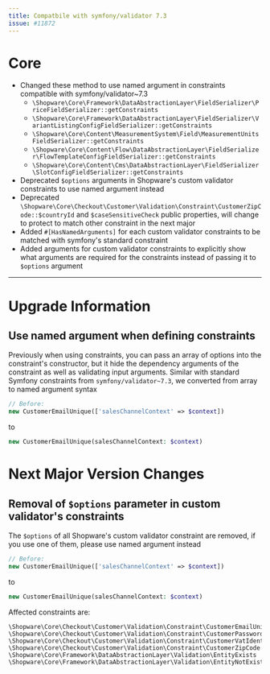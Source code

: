 ```yaml
---
title: Compatbile with symfony/validator 7.3
issue: #11872
---
```

# Core
* Changed these method to use named argument in constraints compatible with symfony/validator~7.3
    - `\Shopware\Core\Framework\DataAbstractionLayer\FieldSerializer\PriceFieldSerializer::getConstraints`
    - `\Shopware\Core\Framework\DataAbstractionLayer\FieldSerializer\VariantListingConfigFieldSerializer::getConstraints`
    - `\Shopware\Core\Content\MeasurementSystem\Field\MeasurementUnitsFieldSerializer::getConstraints`
    - `\Shopware\Core\Content\Flow\DataAbstractionLayer\FieldSerializer\FlowTemplateConfigFieldSerializer::getConstraints`
    - `\Shopware\Core\Content\Cms\DataAbstractionLayer\FieldSerializer\SlotConfigFieldSerializer::getConstraints`
* Deprecated `$options` arguments in Shopware's custom validator constraints to use named argument instead
* Deprecated `\Shopware\Core\Checkout\Customer\Validation\Constraint\CustomerZipCode::$countryId` and `$caseSensitiveCheck` public properties, will change to protect to match other constraint in the next major
* Added `#[HasNamedArguments]` for each custom validator constraints to be matched with symfony's standard constraint  
* Added arguments for custom validator constraints to explicitly show what arguments are required for the constraints instead of passing it to `$options` argument  
___
# Upgrade Information
## Use named argument when defining constraints

Previously when using constraints, you can pass an array of options into the constraint's constructor, but it hide the dependency arguments of the constraint as well as validating input arguments.
Similar with standard Symfony constraints from `symfony/validator~7.3`, we converted from array to named argument syntax

```php
// Before:
new CustomerEmailUnique(['salesChannelContext' => $context])
```
to

```php
new CustomerEmailUnique(salesChannelContext: $context)
```

# Next Major Version Changes
## Removal of `$options` parameter in custom validator's constraints

The `$options` of all Shopware's custom validator constraint are removed, if you use one of them, please use named argument instead

```php
// Before:
new CustomerEmailUnique(['salesChannelContext' => $context])
```
to

```php
new CustomerEmailUnique(salesChannelContext: $context)
```

Affected constraints are:

```
\Shopware\Core\Checkout\Customer\Validation\Constraint\CustomerEmailUnique
\Shopware\Core\Checkout\Customer\Validation\Constraint\CustomerPasswordMatches
\Shopware\Core\Checkout\Customer\Validation\Constraint\CustomerVatIdentification
\Shopware\Core\Checkout\Customer\Validation\Constraint\CustomerZipCode
\Shopware\Core\Framework\DataAbstractionLayer\Validation\EntityExists
\Shopware\Core\Framework\DataAbstractionLayer\Validation\EntityNotExists
```